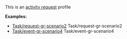 This is an [activity request](profiles.html#activity-profiles) profile

**Examples:**

*  [Task/request-gr-scenario2](Task-request-gr-scenario2.html) Task/request-gr-scenario2
*   [Task/event-gr-scenario4](Task-event-gr-scenario4.html) Task/event-gr-scenario4